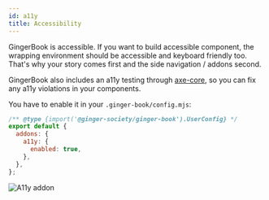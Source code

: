 ```yaml
---
id: a11y
title: Accessibility
---
```



GingerBook is accessible. If you want to build accessible component, the wrapping environment should be accessible and keyboard friendly too. That's why your story comes first and the side navigation / addons second.

GingerBook also includes an a11y testing through [axe-core](https://github.com/dequelabs/axe-core), so you can fix any a11y violations in your components.

You have to enable it in your `.ginger-book/config.mjs`:

```js
/** @type {import('@ginger-society/ginger-book').UserConfig} */
export default {
  addons: {
    a11y: {
      enabled: true,
    },
  },
};
```


![A11y addon](/img/a11y.png)

